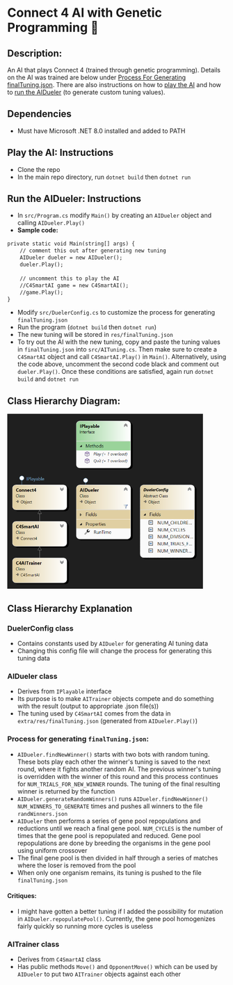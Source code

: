 # Connect 4 AI with Genetic Programming 🤖

## Description:
An AI that plays Connect 4 (trained through genetic programming). Details on the AI was trained are below under [Process For Generating finalTuning.json](#process-for-generating-finaltuningjson). There are also instructions on how to [play the AI](#play-the-ai-instructions) and how to [run the AIDueler](#run-the-aidueler-instructions) (to generate custom tuning values).

## Dependencies
* Must have Microsoft .NET 8.0 installed and added to PATH

## Play the AI: Instructions
* Clone the repo
* In the main repo directory, run `dotnet build` then `dotnet run`

## Run the AIDueler: Instructions
* In `src/Program.cs` modify `Main()` by creating an `AIDueler` object and calling `AIDueler.Play()`
* **Sample code:**
```
private static void Main(string[] args) {
    // comment this out after generating new tuning
    AIDueler dueler = new AIDueler();
    dueler.Play();

    // uncomment this to play the AI
    //C4SmartAI game = new C4SmartAI();
    //game.Play();
}
```
* Modify `src/DuelerConfig.cs` to customize the process for generating `finalTuning.json`
* Run the program (`dotnet build` then `dotnet run`)
* The new tuning will be stored in `res/finalTuning.json`
* To try out the AI with the new tuning, copy and paste the tuning values in `finalTuning.json` into `src/AITuning.cs`. Then make sure to create a `C4SmartAI` object and call `C4SmartAI.Play()` in `Main()`. Alternatively, using the code above, uncomment the second code black and comment out `dueler.Play()`. 
Once these conditions are satisfied, again run `dotnet build` and `dotnet run`

## Class Hierarchy Diagram:

<img src="./docs/ClassDiagram.png" alt="diagram" width="450"/>

## Class Hierarchy Explanation

### DuelerConfig class
* Contains constants used by `AIDueler` for generating AI tuning data
* Changing this config file will change the process for generating this tuning data

### AIDueler class
* Derives from `IPlayable` interface
* Its purpose is to make `AITrainer` objects compete and do something with the result (output to appropriate .json file(s))
* The tuning used by `C4SmartAI` comes from the data in `extra/res/finalTuning.json` (generated from `AIDueler.Play()`)

### Process for generating `finalTuning.json`:
* `AIDueler.findNewWinner()` starts with two bots with random tuning. These bots play each other the winner's tuning is saved to the next round, where it fights another random AI. The previous winner's tuning is overridden with the winner of this round and this process continues for `NUM_TRIALS_FOR_NEW_WINNER` rounds. The tuning of the final resulting winner is returned by the function
* `AIDueler.generateRandomWinners()` runs `AIDueler.findNewWinner()` `NUM_WINNERS_TO_GENERATE` times and pushes all winners to the file `randWinners.json`
* `AIDueler` then performs a series of gene pool repopulations and reductions until we reach a final gene pool. `NUM_CYCLES` is the number of times that the gene pool is repopulated and reduced. Gene pool repopulations are done by breeding the organisms in the gene pool using uniform crossover
* The final gene pool is then divided in half through a series of matches where the loser is removed from the pool
* When only one organism remains, its tuning is pushed to the file `finalTuning.json`

#### Critiques:
* I might have gotten a better tuning if I added the possibility for mutation in `AIDueler.repopulatePool()`. Currently, the gene pool homogenizes fairly quickly so running more cycles is useless

### AITrainer class
* Derives from `C4SmartAI` class
* Has public methods `Move()` and `OpponentMove()` which can be used by `AIDueler` to put two `AITrainer` objects against each other